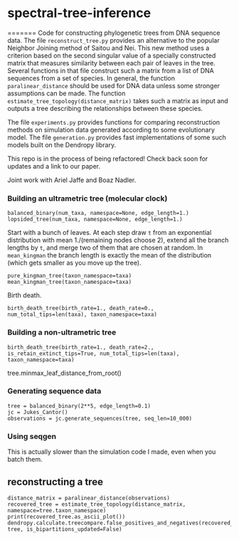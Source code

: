 # spectral-tree-inference
=======
Code for constructing phylogenetic trees from DNA sequence data. The file `reconstruct_tree.py` provides an alternative to the popular Neighbor Joining method of Saitou and Nei. This new method uses a criterion based on the second singular value of a specially constructed matrix that measures similarity between each pair of leaves in the tree. Several functions in that file construct such a matrix from a list of DNA sequences from a set of species. In general, the function `paralinear_distance` should be used for DNA data unless some stronger assumptions can be made. The function `estimate_tree_topology(distance_matrix)` takes such a matrix as input and outputs a tree describing the relationships between these species.

 The file `experiments.py` provides functions for comparing reconstruction methods on simulation data generated according to some evolutionary model. The file `generation.py` provides fast implementations of some such models built on the Dendropy library.

This repo is in the process of being refactored! Check back soon for updates and a link to our paper.

Joint work with Ariel Jaffe and Boaz Nadler.

### Building an ultrametric tree (molecular clock)

```
balanced_binary(num_taxa, namespace=None, edge_length=1.)
lopsided_tree(num_taxa, namespace=None, edge_length=1.)
```

Start with a bunch of leaves. At each step draw `t` from an exponential
distribution with mean 1./(remaining nodes choose 2), extend all the branch lengths by `t`, and merge two of them that are chosen at random. In `mean_kingman` the branch length is exactly the mean of the distribution (which gets smaller as you move up the tree).
```
pure_kingman_tree(taxon_namespace=taxa)
mean_kingman_tree(taxon_namespace=taxa)
```

Birth death.
```
birth_death_tree(birth_rate=1., death_rate=0., num_total_tips=len(taxa), taxon_namespace=taxa)
```

### Building a non-ultrametric tree


```
birth_death_tree(birth_rate=1., death_rate=2., is_retain_extinct_tips=True, num_total_tips=len(taxa), taxon_namespace=taxa)
```

tree.minmax_leaf_distance_from_root()


### Generating sequence data
```
tree = balanced_binary(2**5, edge_length=0.1)
jc = Jukes_Cantor()
observations = jc.generate_sequences(tree, seq_len=10_000)
```

### Using seqgen
This is actually slower than the simulation code I made, even when you batch them.

## reconstructing a tree
```
distance_matrix = paralinear_distance(observations)
recovered_tree = estimate_tree_topology(distance_matrix, namespace=tree.taxon_namespace)
print(recovered_tree.as_ascii_plot())
dendropy.calculate.treecompare.false_positives_and_negatives(recovered_tree, tree, is_bipartitions_updated=False) 
```
